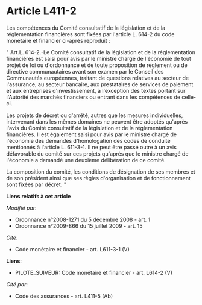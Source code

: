 # Article L411-2

Les compétences du Comité consultatif de la législation et de la réglementation financières sont fixées par l'article L.
614-2 du code monétaire et financier ci-après reproduit : 

"  Art.L. 614-2.-Le Comité consultatif de la législation et de la réglementation financières est saisi pour avis par le
ministre chargé de l'économie de tout projet de loi ou d'ordonnance et de toute proposition de règlement ou de directive
communautaires avant son examen par le Conseil des Communautés européennes, traitant de questions relatives au secteur de
l'assurance, au secteur bancaire, aux prestataires de services de paiement et aux entreprises d'investissement, à l'exception
des textes portant sur l'Autorité des marchés financiers ou entrant dans les compétences de celle-ci. 

Les projets de décret ou d'arrêté, autres que les mesures individuelles, intervenant dans les mêmes domaines ne peuvent être
adoptés qu'après l'avis du Comité consultatif de la législation et de la réglementation financières. Il est également saisi
pour avis par le ministre chargé de l'économie des demandes d'homologation des codes de conduite mentionnés à l'article L.
611-3-1. Il ne peut être passé outre à un avis défavorable du comité sur ces projets qu'après que le ministre chargé de
l'économie a demandé une deuxième délibération de ce comité. 

La composition du comité, les conditions de désignation de ses membres et de son président ainsi que ses règles
d'organisation et de fonctionnement sont fixées par décret. "

**Liens relatifs à cet article**

_Modifié par_:

  - Ordonnance n°2008-1271  du 5 décembre 2008 - art. 1
  - Ordonnance n°2009-866 du 15 juillet 2009 - art. 15

_Cite_:

  - Code monétaire et financier - art. L611-3-1 (V)

**Liens**:

  - PILOTE_SUIVEUR: Code monétaire et financier - art. L614-2 (V)

_Cité par_:

  - Code des assurances - art. L411-5 (Ab)
